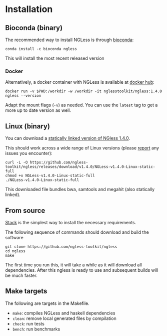 # Installation

## Bioconda (binary)

The recommended way to install NGLess is through
[bioconda](http://bioconda.github.io):

    conda install -c bioconda ngless 

This will install the most recent released version

### Docker

Alternatively, a docker container with NGLess is available at
[docker hub](https://hub.docker.com/r/nglesstoolkit/ngless):

    docker run -v $PWD:/workdir -w /workdir -it nglesstoolkit/ngless:1.4.0 ngless --version

Adapt the mount flags (``-v``) as needed. You can use the `latest` tag to get a
more up to date version as well.


## Linux (binary)

You can download a [statically linked version of NGless
1.4.0](https://github.com/ngless-toolkit/ngless/releases/download/v1.4.0/NGLess-v1.4.0-Linux-static-full).

This should work across a wide range of Linux versions (please
[report](https://github.com/ngless-toolkit/ngless/issues) any issues you encounter):

    curl -L -O https://github.com/ngless-toolkit/ngless/releases/download/v1.4.0/NGLess-v1.4.0-Linux-static-full
    chmod +x NGLess-v1.4.0-Linux-static-full
    ./NGLess-v1.4.0-Linux-static-full

This downloaded file bundles bwa, samtools and megahit (also statically linked).

## From source

[Stack](https://docs.haskellstack.org/en/stable/README.html) is the simplest way
to install the necessary requirements.

The following sequence of commands should download and build the software

    git clone https://github.com/ngless-toolkit/ngless
    cd ngless
    make


The first time you run this, it will take a while as it will download all
dependencies. After this ngless is ready to use and subsequent builds will be
much faster.

## Make targets

The following are targets in the Makefile.

- `make`: compiles NGLess and haskell dependencies
- `clean`: remove local generated files by compilation
- `check`: run tests
- `bench`: run benchmarks

